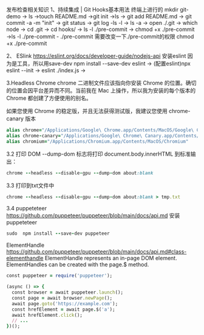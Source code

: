 发布检查相关知识
1、持续集成 | Git Hooks基本用法
终端上进行的
mkdir git-demo -> ls ->touch README.md ->git init ->ls -> git add README.md -> git commit -a -m "init" -> git status -> git log  -ls -l -> ls -a -> open  ./.git -> which node -> cd .git -> cd hooks/ -> ls -l ./pre-commit -> chmod +x ./pre-commit ->ls -l ./pre-commit - ./pre-commit
需要改变一下./pre-commit的权限 chmod +x ./pre-commit

2、 ESlink  https://eslint.org/docs/developer-guide/nodejs-api
安装eslint 因为是工具，所以用save-dev
npm install --save-dev eslint -> (配置eslint)npx  eslint --init ->  eslint ./index.js ->

<!-- https://eslint.org/docs/developer-guide/nodejs-api -->
3.Headless Chrome 
chrome 二进制文件应该指向你安装 Chrome 的位置。确切的位置会因平台差异而不同。当前我在 Mac 上操作，所以我为安装的每个版本的 Chrome 都创建了方便使用的别名。

如果您使用 Chrome 的稳定版，并且无法获得测试版，我建议您使用 chrome-canary 版本
```ruby
alias chrome="/Applications/Google\ Chrome.app/Contents/MacOS/Google\ Chrome"
alias chrome-canary="/Applications/Google\ Chrome\ Canary.app/Contents/MacOS/Google\ Chrome\ Canary"
alias chromium="/Applications/Chromium.app/Contents/MacOS/Chromium"
```
3.2 打印 DOM
--dump-dom 标志将打印 document.body.innerHTML 到标准输出：
```ruby
chrome --headless --disable-gpu --dump-dom about:blank
```

3.3 打印到txt文件中
```ruby
chrome --headless --disable-gpu --dump-dom about:blank > tmp.txt
```

3.4 puppeteteer https://github.com/puppeteer/puppeteer/blob/main/docs/api.md
安装puppeteteer
```ruby
sudo  npm install --save-dev puppeteer
```
ElementHandle  https://github.com/puppeteer/puppeteer/blob/main/docs/api.md#class-elementhandle
ElementHandle represents an in-page DOM element. ElementHandles can be created with the page.$ method.
```ruby
const puppeteer = require('puppeteer');

(async () => {
  const browser = await puppeteer.launch();
  const page = await browser.newPage();
  await page.goto('https://example.com');
  const hrefElement = await page.$('a');
  await hrefElement.click();
  // ...
})();
```